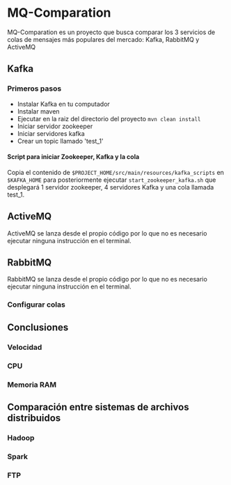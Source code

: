 # MQ-Comparation

MQ-Comparation es un proyecto que busca comparar los 3 servicios de colas de mensajes más populares del mercado: Kafka, RabbitMQ y ActiveMQ

## Kafka

### Primeros pasos

- Instalar Kafka en tu computador
- Instalar maven
- Ejecutar en la raiz del directorio del proyecto `mvn clean install`
- Iniciar servidor zookeeper
- Iniciar servidores kafka
- Crear un topic llamado 'test_1'

#### Script para iniciar Zookeeper, Kafka y la cola

Copia el contenido de `$PROJECT_HOME/src/main/resources/kafka_scripts` en `$KAFKA_HOME` para posteriormente ejecutar `start_zookeeper_kafka.sh` que desplegará 1 servidor zookeeper, 4 servidores Kafka y una cola llamada test_1.

## ActiveMQ

ActiveMQ se lanza desde el propio código por lo que no es necesario ejecutar ninguna instrucción en el terminal.

## RabbitMQ

RabbitMQ se lanza desde el propio código por lo que no es necesario ejecutar ninguna instrucción en el terminal.

### Configurar colas

## Conclusiones

### Velocidad

### CPU

### Memoria RAM

## Comparación entre sistemas de archivos distribuidos

### Hadoop
### Spark
### FTP
